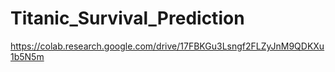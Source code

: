 # Titanic_Survival_Prediction
https://colab.research.google.com/drive/17FBKGu3Lsngf2FLZyJnM9QDKXu1b5N5m
